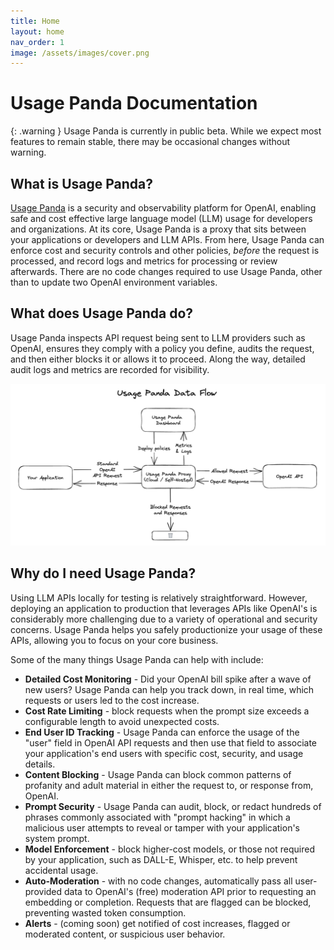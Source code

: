 ```yaml
---
title: Home
layout: home
nav_order: 1
image: /assets/images/cover.png
---
```


# Usage Panda Documentation

{: .warning }
Usage Panda is currently in public beta. While we expect most features to remain stable, there may be occasional changes without warning.

## What is Usage Panda?
[Usage Panda](https://usagepanda.com) is a security and observability platform for OpenAI, enabling safe and cost effective large language model (LLM) usage for developers and organizations. At its core, Usage Panda is a proxy that sits between your applications or developers and LLM APIs. From here, Usage Panda can enforce cost and security controls and other policies, _before_ the request is processed, and record logs and metrics for processing or review afterwards. There are no code changes required to use Usage Panda, other than to update two OpenAI environment variables.

## What does Usage Panda do?
Usage Panda inspects API request being sent to LLM providers such as OpenAI, ensures they comply with a policy you define, audits the request, and then either blocks it or allows it to proceed. Along the way, detailed audit logs and metrics are recorded for visibility.

![Data Flow](assets/images/dataflow.png)

## Why do I need Usage Panda?
Using LLM APIs locally for testing is relatively straightforward. However, deploying an application to production that leverages APIs like OpenAI's is considerably more challenging due to a variety of operational and security concerns. Usage Panda helps you safely productionize your usage of these APIs, allowing you to focus on your core business.

Some of the many things Usage Panda can help with include:
* **Detailed Cost Monitoring** - Did your OpenAI bill spike after a wave of new users? Usage Panda can help you track down, in real time, which requests or users led to the cost increase.
* **Cost Rate Limiting** - block requests when the prompt size exceeds a configurable length to avoid unexpected costs.
* **End User ID Tracking** - Usage Panda can enforce the usage of the "user" field in OpenAI API requests and then use that field to associate your application's end users with specific cost, security, and usage details.
* **Content Blocking** - Usage Panda can block common patterns of profanity and adult material in either the request to, or response from, OpenAI.
* **Prompt Security** - Usage Panda can audit, block, or redact hundreds of phrases commonly associated with "prompt hacking" in which a malicious user attempts to reveal or tamper with your application's system prompt.
* **Model Enforcement** - block higher-cost models, or those not required by your application, such as DALL-E, Whisper, etc. to help prevent accidental usage.
* **Auto-Moderation** - with no code changes, automatically pass all user-provided data to OpenAI's (free) moderation API prior to requesting an embedding or completion. Requests that are flagged can be blocked, preventing wasted token consumption.
* **Alerts** - (coming soon) get notified of cost increases, flagged or moderated content, or suspicious user behavior.